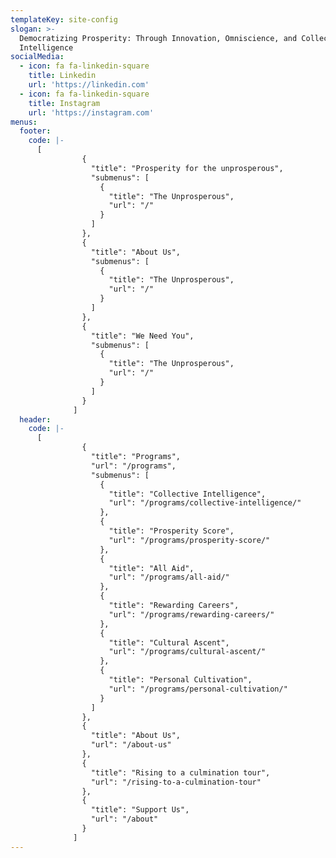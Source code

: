 ```yaml
---
templateKey: site-config
slogan: >-
  Democratizing Prosperity: Through Innovation, Omniscience, and Collective
  Intelligence
socialMedia:
  - icon: fa fa-linkedin-square
    title: Linkedin
    url: 'https://linkedin.com'
  - icon: fa fa-linkedin-square
    title: Instagram
    url: 'https://instagram.com'
menus:
  footer:
    code: |-
      [
                { 
                  "title": "Prosperity for the unprosperous",
                  "submenus": [
                    {
                      "title": "The Unprosperous",
                      "url": "/"
                    }              
                  ]
                },
                { 
                  "title": "About Us",
                  "submenus": [
                    {
                      "title": "The Unprosperous",
                      "url": "/"
                    }              
                  ]
                },
                { 
                  "title": "We Need You",
                  "submenus": [
                    {
                      "title": "The Unprosperous",
                      "url": "/"
                    }              
                  ]
                }         
              ]
  header:
    code: |-
      [
                { 
                  "title": "Programs",
                  "url": "/programs",
                  "submenus": [
                    {
                      "title": "Collective Intelligence",
                      "url": "/programs/collective-intelligence/"
                    },
                    {
                      "title": "Prosperity Score",
                      "url": "/programs/prosperity-score/"
                    },
                    {
                      "title": "All Aid",
                      "url": "/programs/all-aid/"
                    },
                    {
                      "title": "Rewarding Careers",
                      "url": "/programs/rewarding-careers/"
                    },
                    {
                      "title": "Cultural Ascent",
                      "url": "/programs/cultural-ascent/"
                    },
                    {
                      "title": "Personal Cultivation",
                      "url": "/programs/personal-cultivation/"
                    }
                  ]
                },
                { 
                  "title": "About Us",
                  "url": "/about-us"
                },
                { 
                  "title": "Rising to a culmination tour",
                  "url": "/rising-to-a-culmination-tour"
                },
                { 
                  "title": "Support Us",
                  "url": "/about"
                }
              ]
---
```


